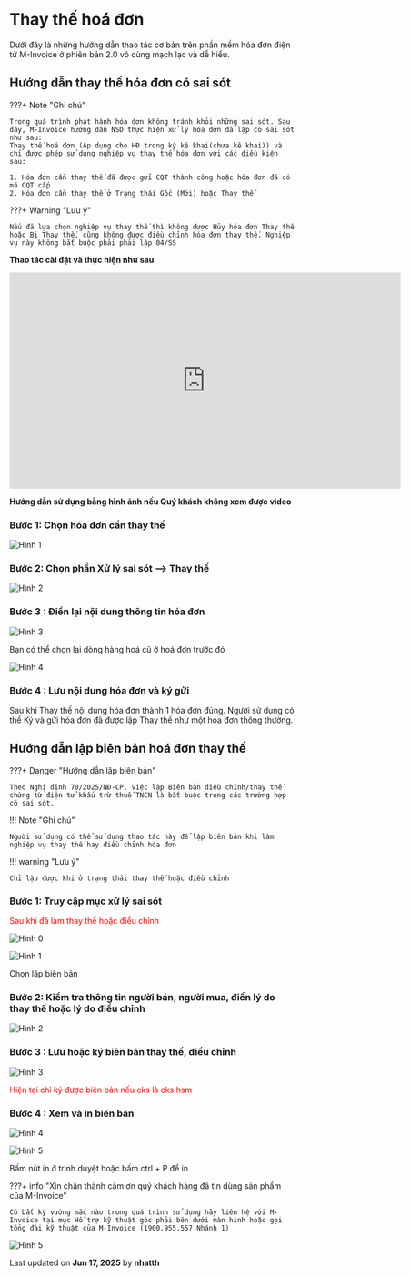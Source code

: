 # **Thay thế hoá đơn**

Dưới đây là những hướng dẫn thao tác cơ bản trên phần mềm hóa đơn điện tử M-Invoice ở phiên bản 2.0 vô cùng mạch lạc và dễ hiểu.

## **Hướng dẫn thay thế hóa đơn có sai sót**

???+ Note "Ghi chú"

    Trong quá trình phát hành hóa đơn không tránh khỏi những sai sót. Sau đây, M-Invoice hướng dẫn NSD thực hiện xử lý hóa đơn đã lập có sai sót như sau:
    Thay thế hoá đơn (Áp dụng cho HĐ trong kỳ kê khai(chưa kê khai)) và chỉ được phép sử dụng nghiệp vụ thay thế hóa đơn với các điều kiện sau:

    1. Hóa đơn cần thay thế đã được gửi CQT thành công hoặc hóa đơn đã có mã CQT cấp
    2. Hóa đơn cần thay thế ở Trạng thái Gốc (Mới) hoặc Thay thế

???+ Warning "Lưu ý"

    Nếu đã lựa chọn nghiệp vụ thay thế thì không được Hủy hóa đơn Thay thế hoặc Bị Thay thế, cũng không được điều chỉnh hóa đơn thay thế. Nghiệp vụ này không bắt buộc phải phải lập 04/SS

**Thao tác cài đặt và thực hiện như sau**

<iframe style="width: 43rem; height: 380px" src="https://www.youtube.com/embed/2yVVe_lBgW0?si=gJyIo4SUDCbSe9Sn" title="YouTube video player" frameborder="0" allow="accelerometer; autoplay; clipboard-write; encrypted-media; gyroscope; picture-in-picture; web-share" referrerpolicy="strict-origin-when-cross-origin" allowfullscreen></iframe>

**Hướng dẫn sử dụng bằng hình ảnh nếu Quý khách không xem được video**

### **Bước 1: Chọn hóa đơn cần thay thế**

![Hình 1](../assets/images/invoice2/2.0_thay-the-hoa-don_1.png)

### **Bước 2: Chọn phần Xử lý sai sót --> Thay thế**

![Hình 2](../assets/images/invoice2/2.0_thay-the-hoa-don_2.png)

### **Bước 3 : Điền lại nội dung thông tin hóa đơn**

![Hình 3](../assets/images/invoice2/2.0_thay-the-hoa-don_3.png)

Bạn có thể chọn lại dòng hàng hoá cũ ở hoá đơn trước đó

![Hình 4](../assets/images/invoice2/2.0_thay-the-hoa-don_4.png)

### **Bước 4 : Lưu nội dung hóa đơn và ký gửi**

Sau khi Thay thế nội dung hóa đơn thành 1 hóa đơn đúng. Người sử dụng có thể Ký và gửi hóa đơn đã được lập Thay thế như một hóa đơn thông thường.

## Hướng dẫn lập biên bản hoá đơn thay thế

???+ Danger "Hướng dẫn lập biên bản"

    Theo Nghị định 70/2025/NĐ-CP, việc lập Biên bản điều chỉnh/thay thế chứng từ điện tử khấu trừ thuế TNCN là bắt buộc trong các trường hợp có sai sót.

!!! Note "Ghi chú"

    Người sử dụng có thể sử dụng thao tác này để lập biên bản khi làm nghiệp vụ thay thế hay điều chỉnh hóa đơn

!!! warning "Lưu ý"

    Chỉ lập được khi ở trạng thái thay thế hoặc điều chỉnh

### **Bước 1: Truy cập mục xử lý sai sót**

<span style="color:red;">Sau khi đã làm thay thế hoặc điều chỉnh</span>

![Hình 0](../assets/images/invoice2/2.0_bienban_0.png)

![Hình 1](../assets/images/invoice2/2.0_bienban_1.png)

Chọn lập biên bản

### **Bước 2: Kiểm tra thông tin người bán, người mua, điền lý do thay thế hoặc lý do điều chỉnh**

![Hình 2](../assets/images/invoice2/2.0_bienban_2.png)

### **Bước 3 : Lưu hoặc ký biên bản thay thế, điều chỉnh**

![Hình 3](../assets/images/invoice2/2.0_bienban_3.png)

<span style="color:red;">Hiện tại chỉ ký được biên bản nếu cks là cks hsm</span>

### **Bước 4 : Xem và in biên bản**

![Hình 4](../assets/images/invoice2/2.0_bienban_4.png)

![Hình 5](../assets/images/invoice2/2.0_bienban_5.png)

Bấm nút in ở trình duyệt hoặc bấm ctrl + P để in

???+ info "Xin chân thành cảm ơn quý khách hàng đã tin dùng sản phẩm của M-Invoice"

    Có bất kỳ vướng mắc nào trong quá trình sử dụng hãy liên hệ với M-Invoice tại mục Hỗ trợ kỹ thuật góc phải bên dưới màn hình hoặc gọi tổng đài kỹ thuật của M-Invoice (1900.955.557 Nhánh 1)

![Hình 5](../assets/images/invoice2/hotro.png)

<div class="last-updated">Last updated on <strong>Jun 17, 2025</strong> by <strong>nhatth</strong></div>

